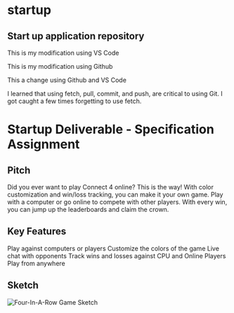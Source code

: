 # startup
## Start up application repository

  This is my modification using VS Code

  This is my modification using Github

  This a change using Github and VS Code

  I learned that using fetch, pull, commit, and push, are critical to using Git. I got caught a few times forgetting to use fetch.
  
# Startup Deliverable - Specification Assignment
## Pitch
  Did you ever want to play Connect 4 online? This is the way! With color customization and win/loss tracking, you can make it your own game. Play with a computer or go online to compete with other players. With every win, you can jump up the leaderboards and claim the crown. 
## Key Features
  Play against computers or players
  Customize the colors of the game
  Live chat with opponents
  Track wins and losses against CPU and Online Players
  Play from anywhere
## Sketch
  ![Four-In-A-Row Game Sketch](https://user-images.githubusercontent.com/21244160/215238250-3f4565ae-d5c4-4c1f-ac44-b97df4608af3.png)
